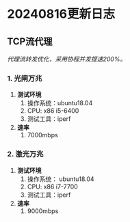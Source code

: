 # 20240816更新日志

## TCP流代理

*代理流转发优化，采用协程并发提速200%。*

###  1. 光闸万兆

1. **测试环境**
   1. 操作系统：ubuntu18.04
   2. CPU: x86 i5-6400
   3. 测试工具：iperf
2. **速率**
   1. 7000mbps

###  2. 激光万兆

1. **测试环境**
   1. 操作系统： ubuntu18.04
   2. CPU: x86 i7-7700
   3. 测试工具：iperf
2. **速率**
   1. 9000mbps